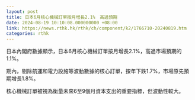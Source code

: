 ```yaml
---
layout: post
title: 日本6月核心機械訂單按月增長2.1%　高過預期
date: 2024-08-19 10:10:08.000000000 +08:00
link: https://news.rthk.hk/rthk/ch/component/k2/1766710-20240819.htm
categories: rthk
---
```


日本內閣府數據顯示，日本6月核心機械訂單按月增長2.1%，高過市場預期的1.1%。

期內，剔除航運和電力設施等波動數據的核心訂單，按年下跌1.7%，市場原先預期增長1.8%。

核心機械訂單被視為衡量未來6至9個月資本支出的重要指標，但波動性較大。
